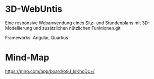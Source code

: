 # 3D-WebUntis
Eine responsive Webanwendung eines Sitz- und Stundenplans mit 3D-Modellierung und zusätzlichen nützlichen Funktionen.git

Frameworks: Angular, Quarkus

# Mind-Map
https://miro.com/app/board/o9J_lsKhoDc=/
